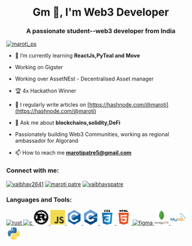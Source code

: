 <h1 align="center">Gm 👋, I'm Web3 Developer</h1>
<h3 align="center">A passionate student--web3 developer from India</h3>

<p align="left"> <a href="https://twitter.com/maroti_ps" target="blank"><img src="https://img.shields.io/twitter/follow/maroti_ps?logo=twitter&style=for-the-badge" alt="maroti_ps" /></a> </p>

- 🌱 I’m currently learning **ReactJs,PyTeal and Move**

- Working on Gigster  

- Working over AssetNEst - Decentralised Asset manager

- 🏆 4x Hackathon Winner 

- 📝 I regularly write articles on [https://hashnode.com/@maroti](https://hashnode.com/@maroti)

- 💬 Ask me about **blockchains,solidity,DeFi**

- Passionately building Web3 Communities, working as regional ambassador for Algorand

- 📫 How to reach me **marotipatre5@gmail.com**
  

<h3 align="left">Connect with me:</h3>
<p align="left">
<a href="https://twitter.com/maroti_ps" target="blank"><img align="center" src="https://raw.githubusercontent.com/rahuldkjain/github-profile-readme-generator/master/src/images/icons/Social/twitter.svg" alt="vaibhav2641" height="30" width="40" /></a>
<a href="https://linkedin.com/in/maroti patre" target="blank"><img align="center" src="https://raw.githubusercontent.com/rahuldkjain/github-profile-readme-generator/master/src/images/icons/Social/linked-in-alt.svg" alt="maroti patre" height="30" width="40" /></a>
<a href="https://www.leetcode.com/vaibhavspatre" target="blank"><img align="center" src="https://raw.githubusercontent.com/rahuldkjain/github-profile-readme-generator/master/src/images/icons/Social/leet-code.svg" alt="vaibhavspatre" height="30" width="40" /></a>
</p>

<h3 align="left">Languages and Tools:</h3>
<p align="left"><a href="https://docs.soliditylang.org/en/v0.8.23/" target="_blank" rel="noreferrer"> <img src="https://uxwing.com/wp-content/themes/uxwing/download/brands-and-social-media/solidity-icon.svg" alt="rust" width="40" height="40"/> </a> <a href="https://hardhat.org/" target="_blank" rel="noreferrer"> <img src="https://hardhat.org/_next/image?url=%2F_next%2Fstatic%2Fmedia%2Fhardhat-logo-dark.484eb916.svg&w=256&q=75" alt="c" width="90" height="40"/> </a><a href="https://www.rust-lang.org" target="_blank" rel="noreferrer"> <img src="https://raw.githubusercontent.com/devicons/devicon/master/icons/rust/rust-plain.svg" alt="rust" width="40" height="40"/> </a> <a href="https://developer.mozilla.org/en-US/docs/Web/JavaScript" target="_blank" rel="noreferrer"> <img src="https://raw.githubusercontent.com/devicons/devicon/master/icons/javascript/javascript-original.svg" alt="javascript" width="40" height="40"/> </a> <a href="https://www.cprogramming.com/" target="_blank" rel="noreferrer"> <img src="https://raw.githubusercontent.com/devicons/devicon/master/icons/c/c-original.svg" alt="c" width="40" height="40"/> </a>   <a href="https://www.w3schools.com/cpp/" target="_blank" rel="noreferrer"> <img src="https://raw.githubusercontent.com/devicons/devicon/master/icons/cplusplus/cplusplus-original.svg" alt="cplusplus" width="40" height="40"/> </a> <a href="https://www.w3schools.com/css/" target="_blank" rel="noreferrer"> <img src="https://raw.githubusercontent.com/devicons/devicon/master/icons/css3/css3-original-wordmark.svg" alt="css3" width="40" height="40"/> </a> <a href="https://www.w3.org/html/" target="_blank" rel="noreferrer"> <img src="https://raw.githubusercontent.com/devicons/devicon/master/icons/html5/html5-original-wordmark.svg" alt="html5" width="40" height="40"/> </a> <a href="https://www.figma.com/" target="_blank" rel="noreferrer"> <img src="https://www.vectorlogo.zone/logos/figma/figma-icon.svg" alt="figma" width="40" height="40"/> </a><a href="https://www.mongodb.com/" target="_blank" rel="noreferrer"> <img src="https://raw.githubusercontent.com/devicons/devicon/master/icons/mongodb/mongodb-original-wordmark.svg" alt="mongodb" width="40" height="40"/> </a> <a href="https://www.mysql.com/" target="_blank" rel="noreferrer"> <img src="https://raw.githubusercontent.com/devicons/devicon/master/icons/mysql/mysql-original-wordmark.svg" alt="mysql" width="40" height="40"/> </a> <a href="https://www.python.org" target="_blank" rel="noreferrer"> <img src="https://raw.githubusercontent.com/devicons/devicon/master/icons/python/python-original.svg" alt="python" width="40" height="40"/> </a> </p>







